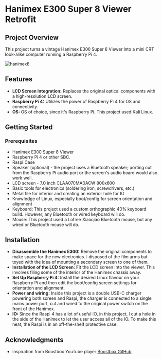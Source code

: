 # Hanimex E300 Super 8 Viewer Retrofit

## Project Overview
This project turns a vintage Hanimex E300 Super 8 Viewer into a mini CRT look-alike computer running a Raspberry Pi 4. 

![hanimex8](https://github.com/diamond-one/Hanimex-E300-Retro-Computer-/assets/45215287/9ca298b4-9963-49de-a4db-6a856d70a1ff)

## Features
- **LCD Screen Integration:** Replaces the original optical components with a high-resolution LCD screen.
- **Raspberry Pi 4:** Utilizes the power of Raspberry Pi 4 for OS and connectivity.
- **OS:** OS of choice, since it's Raspberry Pi. This project used Kali Linux.

## Getting Started

### Prerequisites
- Hanimex E300 Super 8 Viewer
- Raspberry Pi 4 or other SBC.
- Raspi Case
- Speaker (optional) - the project uses a Bluetooth speaker; porting out from the Raspberry Pi audio port or the screen's audio board would also work well.
- LCD screen - 7.0 inch CLAA070MA0ACW 800x600
- Basic tools for electronics (soldering iron, screwdrivers, etc.)
- Metal file for interior and creating an exterior hole for IO
- Knowledge of Linux, especially boot/config for screen orientation and alignment
- Keyboard: This project used a custom orthographic 40% keyboard build. However, any Bluetooth or wired keyboard will do.
- Mouse: This project used a Lofree Xiaoqiao Bluetooth mouse, but any wired or Bluetooth mouse will do.

## Installation
- **Disassemble the Hanimex E300:** Remove the original components to make space for the new electronics. I disposed of the film arms but toyed with the idea of mounting a secondary screen to one of them.
- **Installation of the LCD Screen:** Fit the LCD screen into the viewer. This involves filing some of the interior of the Hanimex chassis away.
- **Set Up Raspberry Pi 4:** Install the desired Linux flavour on your Raspberry Pi and then edit the boot/config screen settings for orientation and alignment.
- **Power and wiring:** Inside this project is a double USB-C charger powering both screen and Raspi, the charger is connected to a single mains power port, cut and wired to the original power switch on the front of the Hanimex.
- **IO:** Since the Raspi 4 has a lot of useful IO, in this project, I cut a hole in the side of the Hanimex to let the user access all of the IO. To make this neat, the Raspi is in an off-the-shelf protective case.

## Acknowledgments
- Inspiration from Boostbox YouTube player [Boostbox GitHub](https://github.com/veebch/boostbox)
